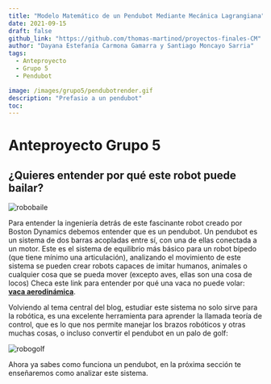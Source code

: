 ```yaml
---
title: "Modelo Matemático de un Pendubot Mediante Mecánica Lagrangiana"
date: 2021-09-15
draft: false
github_link: "https://github.com/thomas-martinod/proyectos-finales-CM"
author: "Dayana Estefanía Carmona Gamarra y Santiago Moncayo Sarria"
tags:
  - Anteproyecto
  - Grupo 5
  - Pendubot

image: /images/grupo5/pendubotrender.gif
description: "Prefasio a un pendubot"
toc:
---
```

# Anteproyecto Grupo 5
## ¿Quieres entender por qué este robot puede bailar?

![robobaile](/images/grupo5/robobaile.gif)

Para entender la ingeniería detrás de este fascinante robot creado por Boston Dynamics debemos entender que es un pendubot.
Un pendubot es un sistema de dos barras acopladas entre sí, con una de ellas conectada a un motor. Este es el sistema de equilibrio más básico para un robot bípedo (que tiene mínimo una articulación), analizando el movimiento de este sistema se pueden crear robots capaces de imitar humanos, animales o cualquier cosa que se pueda mover (excepto aves, ellas son una cosa de locos) Checa este link para entender por qué una vaca no puede volar: **[vaca aerodinámica](https://vm.tiktok.com/ZMMYN9BKm/)**. 

Volviendo al tema central del blog, estudiar este sistema no solo sirve para la robótica, es una excelente herramienta para aprender la llamada teoría de control, que es lo que nos permite manejar los brazos robóticos y otras muchas cosas, o incluso convertir el pendubot en un palo de golf:

![robogolf](/images/grupo5/robogolf.gif)

Ahora ya sabes como funciona un pendubot, en la próxima sección te enseñaremos como analizar este sistema. 
